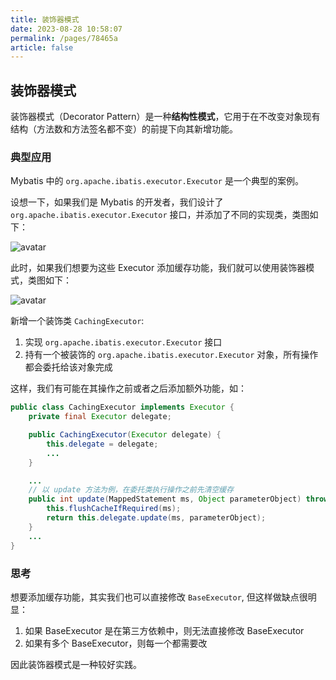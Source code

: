 ```yaml
---
title: 装饰器模式
date: 2023-08-28 10:58:07
permalink: /pages/78465a
article: false
---
```


## 装饰器模式
装饰器模式（Decorator Pattern）是一种**结构性模式**，它用于在不改变对象现有结构（方法数和方法签名都不变）的前提下向其新增功能。

### 典型应用
Mybatis 中的 `org.apache.ibatis.executor.Executor` 是一个典型的案例。

设想一下，如果我们是 Mybatis 的开发者，我们设计了 `org.apache.ibatis.executor.Executor` 接口，并添加了不同的实现类，类图如下：

![avatar](/notes/img/pages/design-pattern/decorator/class-diagram-1.png)

此时，如果我们想要为这些 Executor 添加缓存功能，我们就可以使用装饰器模式，类图如下：

![avatar](/notes/img/pages/design-pattern/decorator/class-diagram-2.png)

新增一个装饰类 `CachingExecutor`:
1. 实现 `org.apache.ibatis.executor.Executor` 接口
2. 持有一个被装饰的 `org.apache.ibatis.executor.Executor` 对象，所有操作都会委托给该对象完成

这样，我们有可能在其操作之前或者之后添加额外功能，如：
```java
public class CachingExecutor implements Executor {
    private final Executor delegate;

    public CachingExecutor(Executor delegate) {
        this.delegate = delegate;
        ...
    }

    ...
    // 以 update 方法为例，在委托类执行操作之前先清空缓存
    public int update(MappedStatement ms, Object parameterObject) throws SQLException {
        this.flushCacheIfRequired(ms);
        return this.delegate.update(ms, parameterObject);
    }
    ...
}
```

### 思考
想要添加缓存功能，其实我们也可以直接修改 `BaseExecutor`, 但这样做缺点很明显：
1. 如果 BaseExecutor 是在第三方依赖中，则无法直接修改 BaseExecutor
2. 如果有多个 BaseExecutor，则每一个都需要改

因此装饰器模式是一种较好实践。